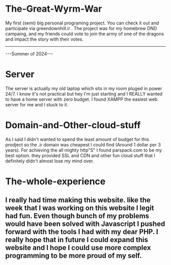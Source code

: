 # The-Great-Wyrm-War
My first (semi) big personal programing project.
You can check it out and participate via greendownhill.ir .
The project was for my homebrew DND campaing, and my friends could vote to join the army of one of the dragons and impact the story with their votes.

---------------------------------------------------
---Summer of 2024---
# Server
The server is actually my old laptop which sits in my room pluged in power 24/7. I know it's not practical but hey I'm just starting and I REALLY wanted to have a home server with zero budget. I found XAMPP the easiest web server for me and I stuck to it.

# Domain-and-Other-cloud-stuff
As I said I didn't wanted to spend the least amount of budget for this prodject so the .ir domain was cheapest I could find (Around 1 dollar per 3 years).
For achieving the all mighty http"S" I found parspack.com to be my best option. they provided SSL and CDN and other fun cloud stuff that I definitely didn't almost lose my mind over.

# The-whole-experience
I really had time making this website. like the week that I was working on this website I legit had fun. Even though bunch of my problems would have been solved with Javascript I pushed forward with the tools I had with my dear PHP. I really hope that in future I could expand this website and I hope I could use more complex programming to be more proud of my self.
---------------------------------------------------
